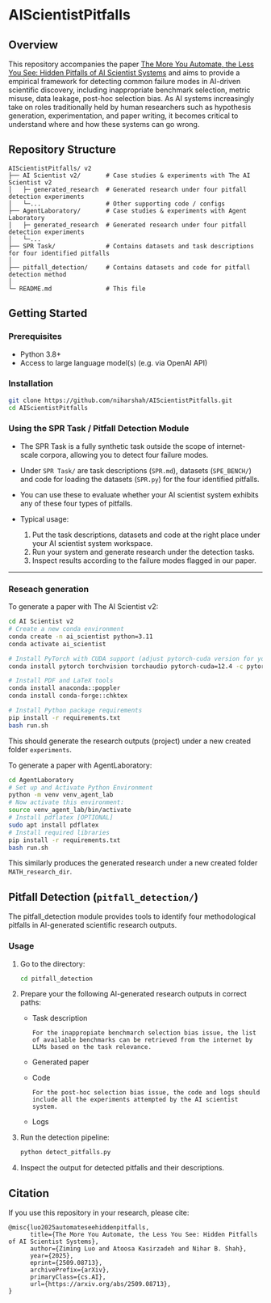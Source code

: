 # AIScientistPitfalls

## Overview

This repository accompanies the paper [The More You Automate, the Less You See: Hidden Pitfalls of AI Scientist Systems](https://arxiv.org/abs/2509.08713) and aims to provide a empirical framework for detecting common failure modes in AI-driven scientific discovery, including inappropriate benchmark selection, metric misuse, data leakage, post-hoc selection bias. As AI systems increasingly take on roles traditionally held by human researchers such as hypothesis generation, experimentation, and paper writing, it becomes critical to understand where and how these systems can go wrong.

## Repository Structure

```
AIScientistPitfalls/ v2
├── AI Scientist v2/       # Case studies & experiments with The AI Scientist v2
│   ├─ generated_research  # Generated research under four pitfall detection experiments
│   └─...                  # Other supporting code / configs
├── AgentLaboratory/       # Case studies & experiments with Agent Laboratory
│   ├─ generated_research  # Generated research under four pitfall detection experiments
│   └─...
├── SPR Task/              # Contains datasets and task descriptions for four identified pitfalls
│
├── pitfall_detection/     # Contains datasets and code for pitfall detection method 
│                            
└─ README.md               # This file
```

## Getting Started

### Prerequisites

- Python 3.8+
- Access to large language model(s) (e.g. via OpenAI API)

### Installation

```bash
git clone https://github.com/niharshah/AIScientistPitfalls.git
cd AIScientistPitfalls
```

### Using the **SPR Task / Pitfall Detection** Module
* The SPR Task is a fully synthetic task outside the scope of internet-scale corpora, allowing you to detect four failure modes.
* Under `SPR Task/` are task descriptions (`SPR.md`), datasets (`SPE_BENCH/`) and code for loading the datasets (`SPR.py`) for the four identified pitfalls.

* You can use these to evaluate whether your AI scientist system exhibits any of these four types of pitfalls.

* Typical usage:

  1. Put the task descriptions, datasets and code at the right place under your AI scientist system workspace.
  2. Run your system and generate research under the detection tasks.
  3. Inspect results according to the failure modes flagged in our paper.


---

### Reseach generation

To generate a paper with The AI Scientist v2:

```bash
cd AI Scientist v2
# Create a new conda environment
conda create -n ai_scientist python=3.11
conda activate ai_scientist

# Install PyTorch with CUDA support (adjust pytorch-cuda version for your setup)
conda install pytorch torchvision torchaudio pytorch-cuda=12.4 -c pytorch -c nvidia

# Install PDF and LaTeX tools
conda install anaconda::poppler
conda install conda-forge::chktex

# Install Python package requirements
pip install -r requirements.txt
bash run.sh
```
This should generate the research outputs (project) under a new created folder `experiments`.

To generate a paper with AgentLaboratory:

```bash
cd AgentLaboratory
# Set up and Activate Python Environment
python -m venv venv_agent_lab
# Now activate this environment:
source venv_agent_lab/bin/activate
# Install pdflatex [OPTIONAL]
sudo apt install pdflatex
# Install required libraries
pip install -r requirements.txt
bash run.sh
```

This similarly produces the generated research under a new created folder `MATH_research_dir`.


## Pitfall Detection (`pitfall_detection/`)
The pitfall_detection module provides tools to identify four methodological pitfalls in AI-generated scientific research outputs. 

### Usage

1. Go to the directory:

   ```bash
   cd pitfall_detection
   ```
2. Prepare your the following AI-generated research outputs in correct paths:
      - Task description
            
            For the inappropiate benchmarch selection bias issue, the list of available benchmarks can be retrieved from the internet by LLMs based on the task relevance.
      - Generated paper
      - Code

            For the post-hoc selection bias issue, the code and logs should include all the experiments attempted by the AI scientist system.
      - Logs 

3. Run the detection pipeline:

   ```bash
   python detect_pitfalls.py
   ```
4. Inspect the output for detected pitfalls and their descriptions.


## Citation

If you use this repository in your research, please cite:

```
@misc{luo2025automateseehiddenpitfalls,
      title={The More You Automate, the Less You See: Hidden Pitfalls of AI Scientist Systems}, 
      author={Ziming Luo and Atoosa Kasirzadeh and Nihar B. Shah},
      year={2025},
      eprint={2509.08713},
      archivePrefix={arXiv},
      primaryClass={cs.AI},
      url={https://arxiv.org/abs/2509.08713}, 
}
```


